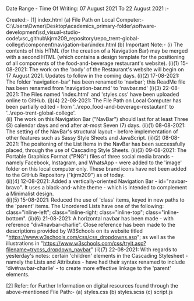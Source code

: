 Date Range - Time Of Writing: 07 August 2021 To 22 August 2021 :-

Created:-
[1]  index.html
    (a) File Path on Local Computer:-
    C:\Users\Owner\Desktop\academics_primary-folder\software-development\sd_visual-studio-code\vsc_github\kjrm209_repository\repo_trent-global-college\component\navigation-bar\index.html
    (b) Important Note:-
        (i)     The contents of this HTML (for the creation of a Navigation Bar) may be merged 
                with a second HTML (which contains a design template for the positioning of all
                components of the food-and-beverage restaurant's website).
             (i)(1)     15-08-2021: The work on the 'body' of the Restaurant's website will begin
                    on 17 August 2021. Updates to follow in the coming days.
             (i)(2)     17-08-2021: The folder 'navigation-bar' has been renamed to 'navbar'; this 
                    ReadMe file has been renamed from 'navigation-bar.md' to 'navbar.md'
             (i)(3)     22-08-2021: The Files named 'index.html' and 'styles.css' have been uploaded 
                    online to GitHub. 
             (i)(4)     22-08-2021: The File Path on Local Computer has been partially edited - from
                    '..\repo_food-and-beverage-restautant' to '..\repo-trent-global-college'.   
        (ii)    The work on this Navigation Bar ("NavBar") should last for at least Three (3) 
                calendar days and end after at-most Seven (7) days.
            (ii)(1)     08-08-2021: The setting of the NavBar's structural layout - before implementation of other
                    features such as Sassy Style Sheets and JavaScript.
            (ii)(2)     08-08-2021: The positoning of the List Items in the NavBar has been successfully placed,
                    through the use of Cascading Style Sheets. 
            (ii)(3)     09-08-2021: The Portable Graphics Format ("PNG") files of three social media brands -
                    namely Facebook, Instagram, and WhatsApp - were added to the 'image' folder on this local 
                    computer only.
                    These brand icons have not been added to the GitHub Repository ("kjrm209") as of today.   
            (ii)(4)     12-08-2021: Added a vertically-oriented Navigation Bar - id="navbar-bravo". It uses 
                    a black-and-white theme - which is intended to complement a Minimalist design.  
            (ii)(5)     15-08-2021: Reduced the use of 'class' items, keyed in new paths to the 'parent' items.
                    The Unordered Lists have one of the following: class="inline-left"; class="inline-right;
                    class="inline-top"; class="inline-bottom".
            (ii)(6)     21-08-2021: A horizontal navbar has been made - with reference "div#navbar-charlie".
                    Close reference has been made to the descriptions provided by W3Schools on its website 
                    titled "https://www.w3schools.com/css/css_dropdowns.asp"; as well as the illustrations in 
                    "https://www.w3schools.com/css/tryit.asp?filename=trycss_dropdown_navbar" 
            (ii)(7)     22-08-2021: With regards to yesterday's notes: certain 'children' elements in the
                   Cascading Stylesheet - namely the Lists and Attributes - have had their syntax renamed to 
                   include 'div#navbar-charlie' - to create more effective linkage to the 'parent' elements.
 

[2] Refer: for Further Information on digital resources found through the above-mentioned File Path:-
    (a)  styles.css 
    (b)  styles.scss
    (c)  script.js   
